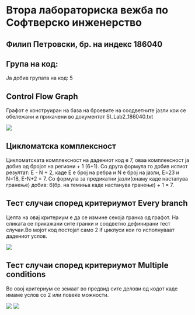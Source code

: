 # Втора лабораториска вежба по Софтверско инженерство
## Филип Петровски, бр. на индекс 186040



## Група на код:
 Ја добив групата на код: 5
 
## Control Flow Graph

Графот е конструиран на база на броевите на соодветните јазли кои се обележани и прикачени во документот SI_Lab2_186040.txt

![](https://github.com/filippetrovski-si/SI_lab2_186040/blob/master/control%20flow%20graph.png)

## Цикломатска комплексност

Цикломатската комплексност на дадениот код е 7, оваа комплексност ја добив од бројот на региони + 1 (6+1).
Со друга формула го добив истиот резултат: E - N + 2, каде Е е број на ребра и N е број на јазли, Е=23 и N=18, Е-N+2 = 7.
Со формула за предикатни јазли(онаму каде настапува гранење) добив: 6(бр. на темиња каде настанува гранење) + 1 = 7.

## Тест случаи според критериумот Every branch

Целта на овај критериум е да се измине секоја гранка од графот. На сликата се прикажани сите гранки и соодветно дефинирани тест случаи.Во мојот код постојат само 2 if циклуси кои го исполнуваат дадениот услов.

![](https://github.com/filippetrovski-si/SI_lab2_186040/blob/master/everybranch.png)

## Тест случаи според критериумот Multiple conditions

Во овој критериум се земаат во предвид сите делови од кодот каде имаме услов со 2 или повеќе можности.

![](https://github.com/filippetrovski-si/SI_lab2_186040/blob/master/multiple1.png)
![](https://github.com/filippetrovski-si/SI_lab2_186040/blob/master/multiple2.png)
